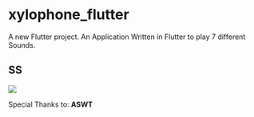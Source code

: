 # xylophone_flutter

A new Flutter project.
An Application Written in Flutter to play 7 different Sounds.
## SS
![](https://i.imgur.com/F0PWT1h.png)

Special Thanks to:
**ASWT**
